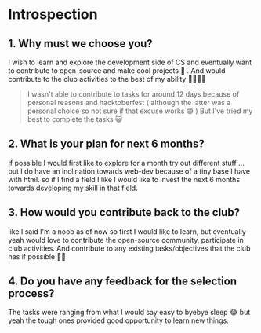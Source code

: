 # Introspection

## 1. Why must we choose you?
I wish to learn and explore the development side of CS and eventually want to contribute to open-source and make cool projects 🤩 . And would contribute to the club activities to the best of my ability ✌🏾✌🏾
> I wasn't able to contribute to tasks for around 12 days because of personal reasons and hacktoberfest ( although the latter was a personal choice so not sure if that excuse works 😅 )
> But I've tried my best to complete the tasks 😺

## 2. What is your plan for next 6 months?
If possible I would first like to explore for a month try out different stuff ... but I do have an inclination towards web-dev because of a tiny base I have with html.
so if I find a field I like I would like to invest the next 6 months towards developing my skill in that field.

## 3. How would you contribute back to the club?
like I said I'm a noob as of now so first I would like to learn, but eventually yeah would love to contribute the open-source community, participate in club activities. 
And contribute to any existing tasks/objectives that the club has if possible 👌🏽

## 4. Do you have any feedback for the selection process?
The tasks were ranging from what I would say easy to byebye sleep 😂 but yeah the tough ones provided good opportunity to learn new things.
